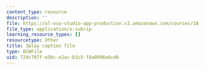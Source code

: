 ```yaml
---
content_type: resource
description: ''
file: https://ol-ocw-studio-app-production.s3.amazonaws.com/courses/18-06sc-linear-algebra-fall-2011/724c707fe56ce2acb3c5f8a0896e6cd6_zWxhmBCdvFs.srt
file_type: application/x-subrip
learning_resource_types: []
resourcetype: Other
title: 3play caption file
type: OCWFile
uid: 724c707f-e56c-e2ac-b3c5-f8a0896e6cd6
---
```

